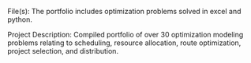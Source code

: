 File(s): The portfolio includes optimization problems solved in excel and python.

Project Description: Compiled portfolio of over 30 optimization modeling problems relating to scheduling, resource allocation, route optimization, project selection, and distribution.
